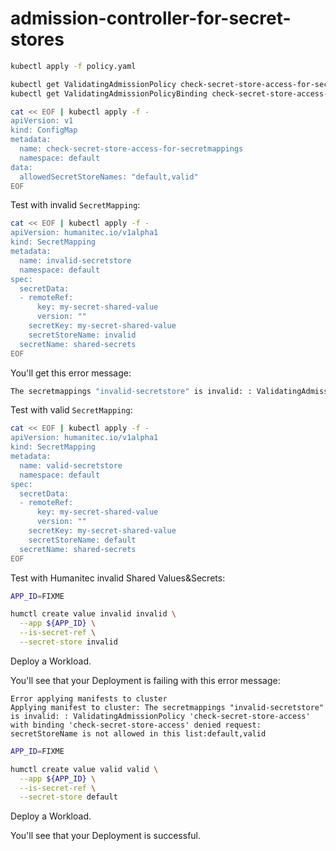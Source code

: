 # admission-controller-for-secret-stores

```bash
kubectl apply -f policy.yaml
```

```bash
kubectl get ValidatingAdmissionPolicy check-secret-store-access-for-secretmappings
kubectl get ValidatingAdmissionPolicyBinding check-secret-store-access-for-secretmappings
```

```bash
cat << EOF | kubectl apply -f -
apiVersion: v1
kind: ConfigMap
metadata:
  name: check-secret-store-access-for-secretmappings
  namespace: default
data:
  allowedSecretStoreNames: "default,valid"
EOF
```

Test with invalid `SecretMapping`:
```bash
cat << EOF | kubectl apply -f -
apiVersion: humanitec.io/v1alpha1
kind: SecretMapping
metadata:
  name: invalid-secretstore
  namespace: default
spec:
  secretData:
  - remoteRef:
      key: my-secret-shared-value
      version: ""
    secretKey: my-secret-shared-value
    secretStoreName: invalid
  secretName: shared-secrets
EOF
```

You'll get this error message:
```bash
The secretmappings "invalid-secretstore" is invalid: : ValidatingAdmissionPolicy 'check-secret-store-access' with binding 'check-secret-store-access' denied request: secretStoreName is not allowed in this list:default,valid
```

Test with valid `SecretMapping`:
```bash
cat << EOF | kubectl apply -f -
apiVersion: humanitec.io/v1alpha1
kind: SecretMapping
metadata:
  name: valid-secretstore
  namespace: default
spec:
  secretData:
  - remoteRef:
      key: my-secret-shared-value
      version: ""
    secretKey: my-secret-shared-value
    secretStoreName: default
  secretName: shared-secrets
EOF
```

Test with Humanitec invalid Shared Values&Secrets:
```bash
APP_ID=FIXME

humctl create value invalid invalid \
  --app ${APP_ID} \
  --is-secret-ref \
  --secret-store invalid
```

Deploy a Workload.

You'll see that your Deployment is failing with this error message:
```none
Error applying manifests to cluster
Applying manifest to cluster: The secretmappings "invalid-secretstore" is invalid: : ValidatingAdmissionPolicy 'check-secret-store-access' with binding 'check-secret-store-access' denied request: secretStoreName is not allowed in this list:default,valid
```

```bash
APP_ID=FIXME

humctl create value valid valid \
  --app ${APP_ID} \
  --is-secret-ref \
  --secret-store default
```

Deploy a Workload.

You'll see that your Deployment is successful.